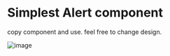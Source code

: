 

# Simplest Alert component 

copy component and use. 
feel free to change design. 


![image](https://github.com/vusales/simplest-rn-alert-componnet/assets/58183073/df2170d5-c2db-45e7-9fa2-f79a775d9db4)












